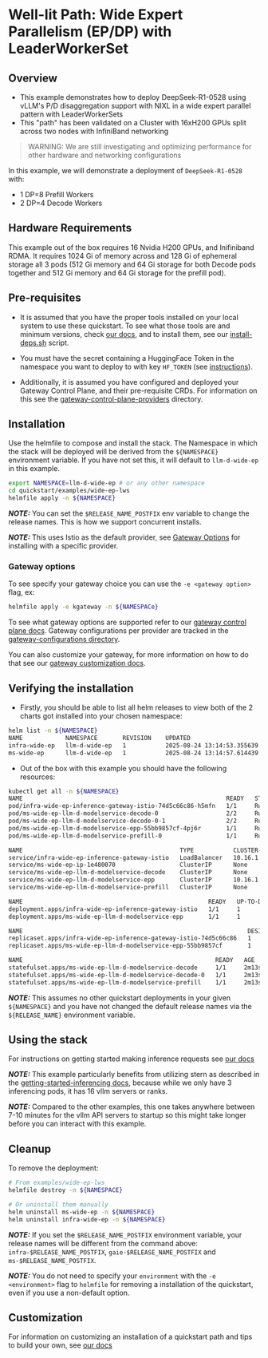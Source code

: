 # Well-lit Path: Wide Expert Parallelism (EP/DP) with LeaderWorkerSet

## Overview

- This example demonstrates how to deploy DeepSeek-R1-0528 using vLLM's P/D disaggregation support with NIXL in a wide expert parallel pattern with LeaderWorkerSets
- This "path" has been validated on a Cluster with 16xH200 GPUs split across two nodes with InfiniBand networking

> WARNING: We are still investigating and optimizing performance for other hardware and networking configurations

In this example, we will demonstrate a deployment of `DeepSeek-R1-0528` with:

- 1 DP=8 Prefill Workers
- 2 DP=4 Decode Workers

## Hardware Requirements

This example out of the box requires 16 Nvidia H200 GPUs, and Inifiniband RDMA. It requires 1024 Gi of memory across and 128 Gi of ephemeral storage all 3 pods (512 Gi memory and 64 Gi storage for both Decode pods together and 512 Gi memory and 64 Gi storage for the prefill pod).

## Pre-requisites

- It is assumed that you have the proper tools installed on your local system to use these quickstart. To see what those tools are and minimum versions, check [our docs](../../dependencies/README.md#required-tools), and to install them, see our [install-deps.sh](../../dependencies/install-deps.sh) script.

- You must have the secret containing a HuggingFace Token in the namespace you want to deploy to with key `HF_TOKEN` (see [instructions](../../dependencies/README.md#huggingface-token)).

- Additionally, it is assumed you have configured and deployed your Gateway Control Plane, and their pre-requisite CRDs. For information on this see the [gateway-control-plane-providers](../../gateway-control-plane-providers/) directory.

## Installation

Use the helmfile to compose and install the stack. The Namespace in which the stack will be deployed will be derived from the `${NAMESPACE}` environment variable. If you have not set this, it will default to `llm-d-wide-ep` in this example.

```bash
export NAMESPACE=llm-d-wide-ep # or any other namespace
cd quickstart/examples/wide-ep-lws
helmfile apply -n ${NAMESPACE}
```

**_NOTE:_** You can set the `$RELEASE_NAME_POSTFIX` env variable to change the release names. This is how we support concurrent installs.

**_NOTE:_** This uses Istio as the default provider, see [Gateway Options](./README.md#gateway-options) for installing with a specific provider.

### Gateway options

To see specify your gateway choice you can use the `-e <gateway option>` flag, ex:

```bash
helmfile apply -e kgateway -n ${NAMESPACe}
```

To see what gateway options are supported refer to our [gateway control plane docs](../../gateway-control-plane-providers/README.md#supported-providers). Gateway configurations per provider are tracked in the [gateway-configurations directory](../common/gateway-configurations/).

You can also customize your gateway, for more information on how to do that see our [gateway customization docs](../../docs/customizing-your-gateway.md).

## Verifying the installation

- Firstly, you should be able to list all helm releases to view both of the 2 charts got installed into your chosen namespace:

```bash
helm list -n ${NAMESPACE}
NAME            NAMESPACE       REVISION    UPDATED                                 STATUS      CHART                       APP VERSION
infra-wide-ep   llm-d-wide-ep   1           2025-08-24 13:14:53.355639 -0700 PDT    deployed    llm-d-infra-v1.3.0          v0.3.0
ms-wide-ep      llm-d-wide-ep   1           2025-08-24 13:14:57.614439 -0700 PDT    deployed    llm-d-modelservice-v0.2.7   v0.2.0
```

- Out of the box with this example you should have the following resources:

```bash
kubectl get all -n ${NAMESPACE}
NAME                                                         READY   STATUS    RESTARTS   AGE
pod/infra-wide-ep-inference-gateway-istio-74d5c66c86-h5mfn   1/1     Running   0          2m22s
pod/ms-wide-ep-llm-d-modelservice-decode-0                   2/2     Running   0          2m13s
pod/ms-wide-ep-llm-d-modelservice-decode-0-1                 2/2     Running   0          2m13s
pod/ms-wide-ep-llm-d-modelservice-epp-55bb9857cf-4pj6r       1/1     Running   0          2m14s
pod/ms-wide-ep-llm-d-modelservice-prefill-0                  1/1     Running   0          2m13s

NAME                                            TYPE           CLUSTER-IP    EXTERNAL-IP   PORT(S)                        AGE
service/infra-wide-ep-inference-gateway-istio   LoadBalancer   10.16.1.34    10.16.4.2     15021:30312/TCP,80:33662/TCP   2m22s
service/ms-wide-ep-ip-1e480070                  ClusterIP      None          <none>        54321/TCP                      2d4h
service/ms-wide-ep-llm-d-modelservice-decode    ClusterIP      None          <none>        <none>                         2m13s
service/ms-wide-ep-llm-d-modelservice-epp       ClusterIP      10.16.1.137   <none>        9002/TCP                       2d4h
service/ms-wide-ep-llm-d-modelservice-prefill   ClusterIP      None          <none>        <none>                         2m13s

NAME                                                    READY   UP-TO-DATE   AVAILABLE   AGE
deployment.apps/infra-wide-ep-inference-gateway-istio   1/1     1            1           2m22s
deployment.apps/ms-wide-ep-llm-d-modelservice-epp       1/1     1            1           2m14s

NAME                                                               DESIRED   CURRENT   READY   AGE
replicaset.apps/infra-wide-ep-inference-gateway-istio-74d5c66c86   1         1         1       2m22s
replicaset.apps/ms-wide-ep-llm-d-modelservice-epp-55bb9857cf       1         1         1       2m14s

NAME                                                      READY   AGE
statefulset.apps/ms-wide-ep-llm-d-modelservice-decode     1/1     2m13s
statefulset.apps/ms-wide-ep-llm-d-modelservice-decode-0   1/1     2m13s
statefulset.apps/ms-wide-ep-llm-d-modelservice-prefill    1/1     2m13s
```

**_NOTE:_** This assumes no other quickstart deployments in your given `${NAMESPACE}` and you have not changed the default release names via the `${RELEASE_NAME}` environment variable.

## Using the stack

For instructions on getting started making inference requests see [our docs](../../docs/getting-started-inferencing.md)

**_NOTE:_** This example particularly benefits from utilizing stern as described in the [getting-started-inferencing docs](../../docs/getting-started-inferencing.md#following-logs-for-requests), because while we only have 3 inferencing pods, it has 16 vllm servers or ranks.

**_NOTE:_** Compared to the other examples, this one takes anywhere between 7-10 minutes for the vllm API servers to startup so this might take longer before you can interact with this example.

## Cleanup

To remove the deployment:

```bash
# From examples/wide-ep-lws
helmfile destroy -n ${NAMESPACE}

# Or uninstall them manually
helm uninstall ms-wide-ep -n ${NAMESPACE}
helm uninstall infra-wide-ep -n ${NAMESPACE}
```

**_NOTE:_** If you set the `$RELEASE_NAME_POSTFIX` environment variable, your release names will be different from the command above: `infra-$RELEASE_NAME_POSTFIX`, `gaie-$RELEASE_NAME_POSTFIX` and `ms-$RELEASE_NAME_POSTFIX`.

**_NOTE:_** You do not need to specify your `environment` with the `-e <environment>` flag to `helmfile` for removing a installation of the quickstart, even if you use a non-default option.

## Customization

For information on customizing an installation of a quickstart path and tips to build your own, see [our docs](../../docs/customizing-a-quickstart-inference-stack.md)

